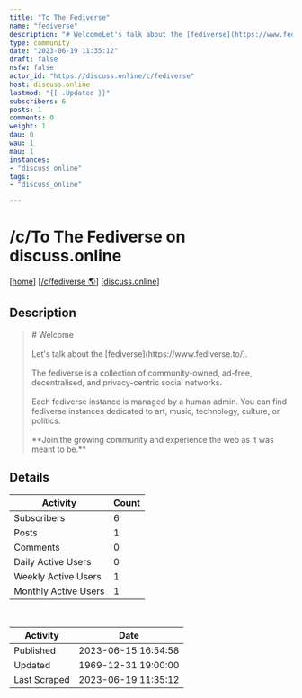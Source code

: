 ```yaml
---
title: "To The Fediverse" 
name: "fediverse"
description: "# WelcomeLet's talk about the [fediverse](https://www.fediverse.to/).The fediverse is a collection of community-owned, ad-free, decentralised, and privacy-centric social networks.Each fediverse instance is managed by a human admin. You can find fediverse instances dedicated to art, music, technology, culture, or politics.**Join the growing community and experience the web as it was meant to be.**"
type: community
date: "2023-06-19 11:35:12"
draft: false
nsfw: false
actor_id: "https://discuss.online/c/fediverse"
host: discuss.online
lastmod: "{[ .Updated }}"
subscribers: 6
posts: 1
comments: 0
weight: 1
dau: 0
wau: 1
mau: 1
instances:
- "discuss_online"
tags: 
- "discuss_online"

---
```


# /c/To The Fediverse on discuss.online

[[home](/)]
[[/c/fediverse 🌎](https://discuss.online/c/fediverse)]
[[discuss.online](/instances/discuss_online)]


## Description 

<blockquote class="description">
# Welcome<br><br>Let's talk about the [fediverse](https://www.fediverse.to/).<br><br>The fediverse is a collection of community-owned, ad-free, decentralised, and privacy-centric social networks.<br><br>Each fediverse instance is managed by a human admin. You can find fediverse instances dedicated to art, music, technology, culture, or politics.<br><br>**Join the growing community and experience the web as it was meant to be.**<br>
</blockquote>


## Details

| Activity | Count  |
|----------------------|---|
| Subscribers          | 6 |
| Posts                | 1  |
| Comments             | 0  |
| Daily Active Users   | 0  |
| Weekly Active Users  | 1  |
| Monthly Active Users | 1  |

<br>

| Activity | Date |
|----------------------|---|
| Published            | 2023-06-15 16:54:58 |
| Updated              | 1969-12-31 19:00:00 |
| Last Scraped         | 2023-06-19 11:35:12 |
